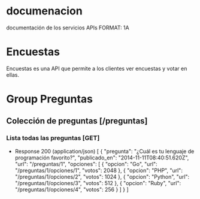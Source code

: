 # documenacion
documentación de los servicios APIs
FORMAT: 1A
# Encuestas
Encuestas es una API que permite a los clientes ver encuestas y votar en ellas.
# Group Preguntas
## Colección de preguntas [/preguntas]
### Lista todas las preguntas [GET]
+ Response 200 (application/json)
        [
            {
                "pregunta": "¿Cuál es tu lenguaje de programación favorito?",
                "publicado_en": "2014-11-11T08:40:51.620Z",
                "url": "/preguntas/1",
                "opciones": [
                    {
                        "opcion": "Go",
                        "url": "/preguntas/1/opciones/1",
                        "votos": 2048
                    }, {
                        "opcion": "PHP",
                        "url": "/preguntas/1/opciones/2",
                        "votos": 1024
                    }, {
                        "opcion": "Python",
                        "url": "/preguntas/1/opciones/3",
                        "votos": 512
                    }, {
                        "opcion": "Ruby",
                        "url": "/preguntas/1/opciones/4",
                        "votos": 256
                    }
                ]
            }
        ]
